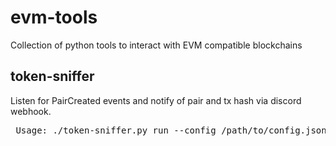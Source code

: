 # evm-tools
Collection of python tools to interact with EVM compatible blockchains

## token-sniffer
Listen for PairCreated events and notify of pair and tx hash via discord webhook.
<pre>
 Usage: ./token-sniffer.py run --config /path/to/config.json
</pre>
